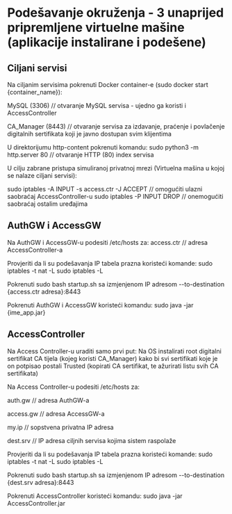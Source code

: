 # Podešavanje okruženja - 3 unaprijed pripremljene virtuelne mašine (aplikacije instalirane i podešene)

## Ciljani servisi

Na ciljanim servisima pokrenuti Docker container-e (sudo docker start {container_name}):

MySQL (3306)				// otvaranje MySQL servisa - ujedno ga koristi i AccessController

CA_Manager (8443)			// otvaranje servisa za izdavanje, praćenje i povlačenje digitalnih sertifikata koji je javno dostupan svim klijentima

U direktorijumu http-content pokrenuti komandu:
sudo python3 -m http.server 80		// otvaranje HTTP (80) index servisa

U cilju zabrane pristupa simuliranoj privatnoj mrezi (Virtuelna mašina u kojoj se nalaze ciljani servisi):

sudo iptables -A INPUT -s access.ctr -J ACCEPT		// omogućiti ulazni saobraćaj AccessController-u
sudo iptables -P INPUT DROP							// onemogućiti saobraćaj ostalim uređajima


## AuthGW i AccessGW

Na AuthGW i AccessGW-u podesiti /etc/hosts za:
access.ctr	// adresa AccessController-a

Provjeriti da li su podešavanja IP tabela prazna koristeći komande:
sudo iptables -t nat -L
sudo iptables -L

Pokrenuti sudo bash startup.sh sa izmjenjenom IP adresom --to-destination {access.ctr adresa}:8443

Pokrenuti AuthGW i AccessGW koristeći komandu:
sudo java -jar {ime_app.jar}

## AccessController

Na Access Controller-u uraditi samo prvi put:
Na OS instalirati root digitalni sertifikat CA tijela (kojeg koristi CA_Manager) kako bi svi sertifikati koje je on potpisao postali Trusted (kopirati CA sertifikat, te ažurirati listu svih CA sertifikata)

Na Access Controller-u podesiti /etc/hosts za:

auth.gw		// adresa AuthGW-a

access.gw	// adresa AccessGW-a

my.ip		// sopstvena privatna IP adresa

dest.srv	// IP adresa ciljnih servisa kojima sistem raspolaže


Provjeriti da li su podešavanja IP tabela prazna koristeći komande:
sudo iptables -t nat -L
sudo iptables -L

Pokrenuti sudo bash startup.sh sa izmjenjenom IP adresom --to-destination {dest.srv adresa}:8443

Pokrenuti AccessController koristeći komandu:
sudo java -jar AccessController.jar
